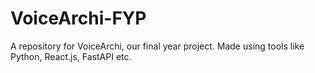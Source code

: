# VoiceArchi-FYP
A repository for VoiceArchi, our final year project. Made using tools like Python, React.js, FastAPI etc.
